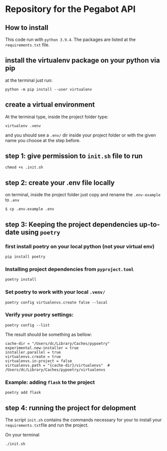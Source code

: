 ﻿# Repository for the Pegabot API

## How to install
  
This code run with `python 3.9.4`. The packages are listed at the `requirements.txt` file.  
   
  
## install the virtualenv package on your python via pip  
  
at the terminal just run:  
  
`python -m pip install --user virtualenv`  
  
## create a virtual environment   
  
At the terminal type, inside the project folder type:  
  
`virtualenv .venv`   

and you should see a `.env/` dir inside your project folder or with the given name you choose at the step before.  
  
  
## step 1: give permission to `init.sh` file to run  
  
```console
chmod +x .init.sh
```
  
## step 2: create your .env file locally  
  
on terminal, inside the project folder just copy and rename the `.env-example` to `.env`  
  
`$ cp .env.example .env`  

## step 3: Keeping the project dependencies up-to-date using `poetry`

### first install poetry on your local python (not your virtual env)  

`pip install poetry`

### Installing project dependencies from `pyproject.toml`

`poetry install`

### Set poetry to work with your local `.venv/` 

`poetry config virtualenvs.create false --local`

### Verify your poetry settings:

`poetry config --list`

The result should be something as bellow:
```console
cache-dir = "/Users/dc/Library/Caches/pypoetry"
experimental.new-installer = true
installer.parallel = true
virtualenvs.create = true
virtualenvs.in-project = false
virtualenvs.path = "{cache-dir}/virtualenvs"  # /Users/dc/Library/Caches/pypoetry/virtualenvs
```


### Example: adding `flask` to the project

`poetry add flask`

## step 4: running the project for delopment

The script `init.sh` contains the commands necessary for your to install your `requirements.txt`file and run the project.

On your terminal 
```console
./init.sh
```
